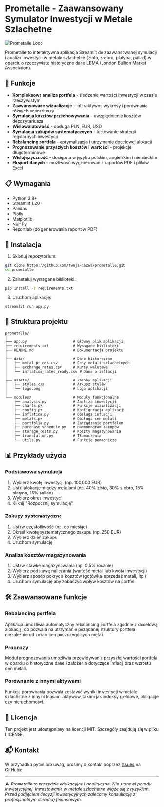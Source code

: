 # Prometalle - Zaawansowany Symulator Inwestycji w Metale Szlachetne

![Prometalle Logo](https://img.shields.io/badge/Prometalle-Symulator_Metali_Szlachetnych-blue?style=for-the-badge&logo=data:image/svg+xml;base64,PHN2ZyB4bWxucz0iaHR0cDovL3d3dy53My5vcmcvMjAwMC9zdmciIHdpZHRoPSIyNCIgaGVpZ2h0PSIyNCIgdmlld0JveD0iMCAwIDI0IDI0IiBmaWxsPSJub25lIiBzdHJva2U9IiNGRkQ3MDAiIHN0cm9rZS13aWR0aD0iMiIgc3Ryb2tlLWxpbmVjYXA9InJvdW5kIiBzdHJva2UtbGluZWpvaW49InJvdW5kIj48cGF0aCBkPSJNMTIgMjJzOC0yIDgtMTBWNWwtOC0zLTggM3Y3YzAgOCA4IDEwIDggMTB6Ii8+PC9zdmc+)

Prometalle to interaktywna aplikacja Streamlit do zaawansowanej symulacji i analizy inwestycji w metale szlachetne (złoto, srebro, platyna, pallad) w oparciu o rzeczywiste historyczne dane LBMA (London Bullion Market Association).

## 🌟 Funkcje

- **Kompleksowa analiza portfela** - śledzenie wartości inwestycji w czasie rzeczywistym
- **Zaawansowane wizualizacje** - interaktywne wykresy i porównania różnych scenariuszy
- **Symulacja kosztów przechowywania** - uwzględnienie kosztów depozytariusza
- **Wielowalutowość** - obsługa PLN, EUR, USD
- **Symulacja zakupów systematycznych** - testowanie strategii regularnych inwestycji
- **Rebalancing portfela** - optymalizacja i utrzymanie docelowej alokacji
- **Prognozowanie przyszłych kosztów i wartości** - projekcje długoterminowe
- **Wielojęzyczność** - dostępna w języku polskim, angielskim i niemieckim
- **Eksport danych** - możliwość wygenerowania raportów PDF i plików Excel

## 📋 Wymagania

- Python 3.8+
- Streamlit 1.20+
- Pandas
- Plotly
- Matplotlib
- NumPy
- Reportlab (do generowania raportów PDF)

## 🚀 Instalacja

1. Sklonuj repozytorium:
```bash
git clone https://github.com/twoja-nazwa/prometalle.git
cd prometalle
```

2. Zainstaluj wymagane biblioteki:
```bash
pip install -r requirements.txt
```

3. Uruchom aplikację:
```bash
streamlit run app.py
```

## 📁 Struktura projektu

```
prometalle/
│
├── app.py                     # Główny plik aplikacji
├── requirements.txt           # Wymagane biblioteki
├── README.md                  # Dokumentacja projektu
│
├── data/                      # Dane historyczne
│   ├── metal_prices.csv       # Ceny metali szlachetnych
│   ├── exchange_rates.csv     # Kursy walutowe
│   └── inflation_rates_ready.csv # Dane o inflacji
│
├── assets/                    # Zasoby aplikacji
│   ├── styles.css             # Arkusz stylów
│   └── logo.png               # Logo aplikacji
│
└── modules/                   # Moduły funkcjonalne
    ├── analysis.py            # Analiza inwestycji
    ├── charts.py              # Funkcje wizualizacji 
    ├── config.py              # Konfiguracja aplikacji
    ├── inflation.py           # Obsługa inflacji
    ├── metals.py              # Obsługa cen metali
    ├── portfolio.py           # Zarządzanie portfelem
    ├── purchase_schedule.py   # Harmonogram zakupów
    ├── storage_costs.py       # Koszty magazynowania
    ├── translation.py         # Tłumaczenia
    └── utils.py               # Funkcje pomocnicze
```

## 📊 Przykłady użycia

### Podstawowa symulacja
1. Wybierz kwotę inwestycji (np. 100,000 EUR)
2. Ustal alokację między metalami (np. 40% złoto, 30% srebro, 15% platyna, 15% pallad)
3. Wybierz okres inwestycji
4. Kliknij "Rozpocznij symulację"

### Zakupy systematyczne
1. Ustaw częstotliwość (np. co miesiąc)
2. Określ kwotę systematycznego zakupu (np. 250 EUR)
3. Wybierz dzień zakupu
4. Uruchom symulację

### Analiza kosztów magazynowania
1. Ustaw stawkę magazynowania (np. 0.5% rocznie)
2. Wybierz podstawę naliczania (wartość metali lub kwota inwestycji)
3. Wybierz sposób pokrycia kosztów (gotówka, sprzedaż metali, itp.)
4. Uruchom symulację aby zobaczyć wpływ kosztów na portfel

## 🛠️ Zaawansowane funkcje

### Rebalancing portfela
Aplikacja umożliwia automatyczny rebalancing portfela zgodnie z docelową alokacją, co pozwala na utrzymanie pożądanej struktury portfela niezależnie od zmian cen poszczególnych metali.

### Prognozy
Moduł prognozowania umożliwia przewidywanie przyszłej wartości portfela w oparciu o historyczne dane i założenia dotyczące inflacji oraz wzrostu cen metali.

### Porównanie z innymi aktywami
Funkcja porównania pozwala zestawić wyniki inwestycji w metale szlachetne z innymi klasami aktywów, takimi jak indeksy giełdowe, obligacje czy nieruchomości.

## 📄 Licencja

Ten projekt jest udostępniany na licencji MIT. Szczegóły znajdują się w pliku LICENSE.

## 📬 Kontakt

W przypadku pytań lub uwag, prosimy o kontakt poprzez [Issues](https://github.com/twoja-nazwa/prometalle/issues) na GitHubie.

---

⚠️ *Prometalle to narzędzie edukacyjne i analityczne. Nie stanowi porady inwestycyjnej. Inwestowanie w metale szlachetne wiąże się z ryzykiem. Przed podjęciem decyzji inwestycyjnych zalecamy konsultację z profesjonalnym doradcą finansowym.*
